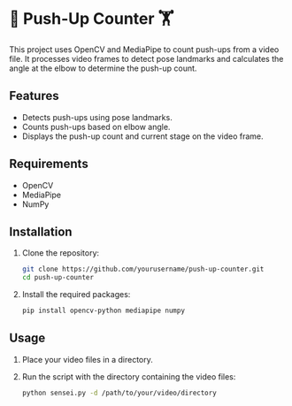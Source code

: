 # 💪 Push-Up Counter 🏋️

This project uses OpenCV and MediaPipe to count push-ups from a video file. It processes video frames to detect pose landmarks and calculates the angle at the elbow to determine the push-up count.

## Features

- Detects push-ups using pose landmarks.
- Counts push-ups based on elbow angle.
- Displays the push-up count and current stage on the video frame.

## Requirements

- OpenCV
- MediaPipe
- NumPy

## Installation

1. Clone the repository:
    ```sh
    git clone https://github.com/yourusername/push-up-counter.git
    cd push-up-counter
    ```

2. Install the required packages:
    ```sh
    pip install opencv-python mediapipe numpy
    ```

## Usage

1. Place your video files in a directory.

2. Run the script with the directory containing the video files:
    ```sh
    python sensei.py -d /path/to/your/video/directory
    ```
